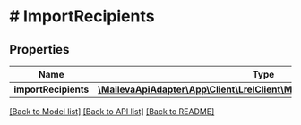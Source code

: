 # # ImportRecipients

## Properties

Name | Type | Description | Notes
------------ | ------------- | ------------- | -------------
**importRecipients** | [**\MailevaApiAdapter\App\Client\LrelClient\Model\RecipientCreationImport[]**](RecipientCreationImport.md) |  |

[[Back to Model list]](../../README.md#models) [[Back to API list]](../../README.md#endpoints) [[Back to README]](../../README.md)
